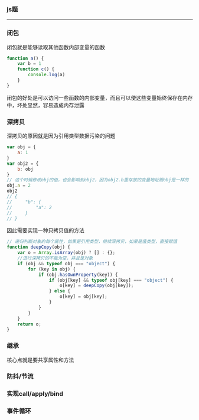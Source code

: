### js题
***

### 闭包
闭包就是能够读取其他函数内部变量的函数
```js
function a() {
    var b = 1
    function c() {
        console.log(a)
    }
}
```
闭包的好处是可以访问一些函数的内部变量，而且可以使这些变量始终保存在内存中，坏处显然，容易造成内存泄露

### 深拷贝
深拷贝的原因就是因为引用类型数据污染的问题
```js
var obj = {
    a: 1
}
var obj2 = {
    b: obj
}
// 这个时候修改obj的值，也会影响到obj2，因为obj2.b里存放的变量地址跟obj是一样的
obj.a = 2
obj2
// {
//     "b": {
//         "a": 2
//     }
// }
```
因此需要实现一种只拷贝值的方法
```js
// 递归判断对象的每个属性，如果是引用类型，继续深拷贝，如果是值类型，直接赋值
function deepCopy(obj) {
    var o = Array.isArray(obj) ? [] : {};
    //进行深拷贝的不能为空，并且是对象
    if (obj && typeof obj === "object") {
        for (key in obj) {
            if (obj.hasOwnProperty(key)) {
                if (obj[key] && typeof obj[key] === "object") {
                    o[key] = deepCopy(obj[key]);
                } else {
                    o[key] = obj[key];
                }
            }
        }
    }
    return o;
}
```

### 继承
核心点就是要共享属性和方法

### 防抖/节流

### 实现call/apply/bind

### 事件循环

